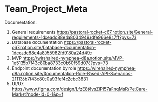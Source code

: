 # Team_Project_Meta
Documentation: 
1) General requirements
https://pastoral-rocket-c67.notion.site/General-requirements-1dceadc88e4a8034949adfe966e847ff?pvs=73
2) Database documentation
https://pastoral-rocket-c67.notion.site/Database-documentation-1dceadc88e4a8055982fd9180a24d49c
3) MVP
https://wirehaired-nymphea-d8a.notion.site/MVP-1e5135b7f43c80ba8733c0b60f59d078?pvs=73
4) Endpoint documentation by role
https://wirehaired-nymphea-d8a.notion.site/Documentation-Role-Based-API-Scenarios-211135b7f43c80c0a93fef4c2cbc3831  
5) UI/UX
https://www.figma.com/design/LfzE8t8vsZiPI57aRnqMsR/PetCare-Market?node-id=0-1&p=f

